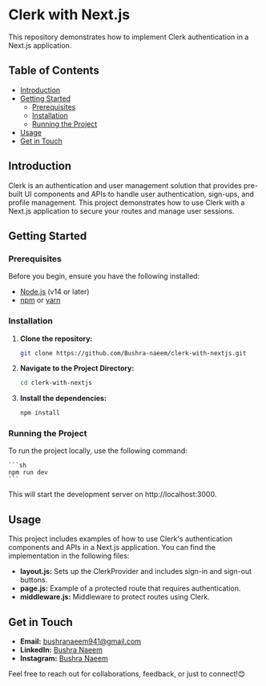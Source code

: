 # Clerk with Next.js

This repository demonstrates how to implement Clerk authentication in a Next.js application.

## Table of Contents

- [Introduction](#introduction)
- [Getting Started](#getting-started)
  - [Prerequisites](#prerequisites)
  - [Installation](#installation)
  - [Running the Project](#running-the-project)
- [Usage](#usage)
- [Get in Touch](#get-in-touch)

## Introduction

Clerk is an authentication and user management solution that provides pre-built UI components and APIs to handle user authentication, sign-ups, and profile management. This project demonstrates how to use Clerk with a Next.js application to secure your routes and manage user sessions.

## Getting Started

### Prerequisites

Before you begin, ensure you have the following installed:

- [Node.js](https://nodejs.org/) (v14 or later)
- [npm](https://www.npmjs.com/) or [yarn](https://yarnpkg.com/)

### Installation

1. **Clone the repository:**

   ```sh
   git clone https://github.com/Bushra-naeem/clerk-with-nextjs.git
   ```

2. **Navigate to the Project Directory:**

   ```sh
   cd clerk-with-nextjs
   ```

3. **Install the dependencies:**

   ```sh
   npm install
   ```

### Running the Project

To run the project locally, use the following command:

    ```sh
    npm run dev
    ```

This will start the development server on http://localhost:3000.

## Usage

This project includes examples of how to use Clerk's authentication components and APIs in a Next.js application. You can find the implementation in the following files:

- **layout.js:** Sets up the ClerkProvider and includes sign-in and sign-out buttons.
- **page.js:** Example of a protected route that requires authentication.
- **middleware.js:** Middleware to protect routes using Clerk.

## Get in Touch

- **Email:** bushranaeem941@gmail.com
- **LinkedIn:** [Bushra Naeem](https://www.linkedin.com/in/bushra-naeem-5b9329246/)
- **Instagram:** [Bushra Naeem](https://www.instagram.com/_.bushra.00/)

Feel free to reach out for collaborations, feedback, or just to connect!😊
